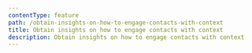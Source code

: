 ```yaml
---
contentType: feature
path: /obtain-insights-on-how-to-engage-contacts-with-context
title: Obtain insights on how to engage contacts with context
description: Obtain insights on how to engage contacts with context
---
```


